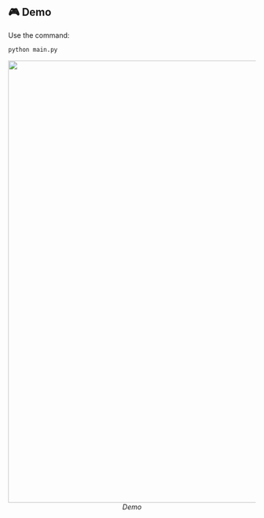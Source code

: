 ## 🎮 Demo

Use the command:
```python
python main.py
```
<p align="center">
 <img src="./output_videos/demo.gif" width=900></br>
  <em>Demo</em>
</p>
